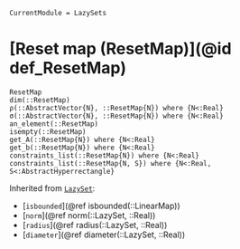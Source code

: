 ```@meta
CurrentModule = LazySets
```

# [Reset map (ResetMap)](@id def_ResetMap)

```@docs
ResetMap
dim(::ResetMap)
ρ(::AbstractVector{N}, ::ResetMap{N}) where {N<:Real}
σ(::AbstractVector{N}, ::ResetMap{N}) where {N<:Real}
an_element(::ResetMap)
isempty(::ResetMap)
get_A(::ResetMap{N}) where {N<:Real}
get_b(::ResetMap{N}) where {N<:Real}
constraints_list(::ResetMap{N}) where {N<:Real}
constraints_list(::ResetMap{N, S}) where {N<:Real, S<:AbstractHyperrectangle}
```

Inherited from [`LazySet`](@ref):
* [`isbounded`](@ref isbounded(::LinearMap))
* [`norm`](@ref norm(::LazySet, ::Real))
* [`radius`](@ref radius(::LazySet, ::Real))
* [`diameter`](@ref diameter(::LazySet, ::Real))
